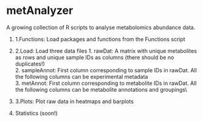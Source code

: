 # metAnalyzer
A growing collection of R scripts to analyse metabolomics abundance data. 

1. 1.Functions: Load packages and functions from the Functions script


2. 2.Load: Load three data files
          1. rawDat: A matrix with unique metabolites as rows and unique sample IDs as columns (there should be no duplicates!)\
          2. sampleAnnot: First column corresponding to sample IDs in rawDat. All the following columns can be experimental metadata\
          3. metAnnot: First column corresponding to metabolite IDs in rawDat. All the following columns can be metabolite annotations and groupings\
          
3. 3.Plots: Plot raw data in heatmaps and barplots
4. Statistics (soon!)
